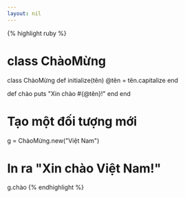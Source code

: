 ```yaml
---
layout: nil
---
```


{% highlight ruby %}
# class ChàoMừng
class ChàoMừng
  def initialize(tên)
    @tên = tên.capitalize
  end

  def chào
    puts "Xin chào #{@tên}!"
  end
end

# Tạo một đối tượng mới
g = ChàoMừng.new("Việt Nam")

# In ra "Xin chào Việt Nam!"
g.chào
{% endhighlight %}
